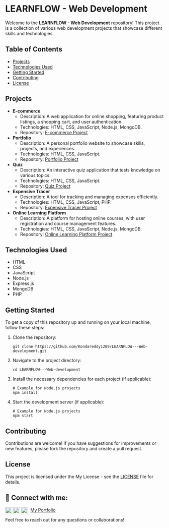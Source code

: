 <!DOCTYPE html>
<html lang="en">
<head>
    <meta charset="UTF-8">
    <meta name="viewport" content="width=device-width, initial-scale=1.0">
    <!-- Font Awesome CDN for icons -->
    <link rel="stylesheet" href="https://cdnjs.cloudflare.com/ajax/libs/font-awesome/6.0.0-beta3/css/all.min.css" integrity="sha384-k6RqeWeci5ZR/Lv4MR0sA0FfDOM2f5sYz8NnYf1i2tn9r8kR5Rk4qzG4BfZ3Y7p" crossorigin="anonymous">
</head>
<body>
    <h1>
        LEARNFLOW - Web Development
    </h1>
    <p>Welcome to the <strong>LEARNFLOW - Web Development</strong> repository! This project is a collection of various web development projects that showcase different skills and technologies.</p>
    <h2>Table of Contents</h2>
    <ul>
        <li><a href="#projects">Projects</a></li>
        <li><a href="#technologies-used">Technologies Used</a></li>
        <li><a href="#getting-started">Getting Started</a></li>
        <li><a href="#contributing">Contributing</a></li>
        <li><a href="#license">License</a></li>
    </ul>
    <h2 id="projects">Projects</h2>
    <ul>
        <li>
            <strong>E-commerce</strong>
            <ul>
                <li>Description: A web application for online shopping, featuring product listings, a shopping cart, and user authentication.</li>
                <li>Technologies: HTML, CSS, JavaScript, Node.js, MongoDB.</li>
                <li>Repository: <a href="https://github.com/Kondareddy1209/LEARNFLOW---Web-development/tree/main/E-commerce">E-commerce Project</a></li>
            </ul>
        </li>
        <li>
            <strong>Portfolio</strong>
            <ul>
                <li>Description: A personal portfolio website to showcase skills, projects, and experiences.</li>
                <li>Technologies: HTML, CSS, JavaScript.</li>
                <li>Repository: <a href="https://github.com/Kondareddy1209/LEARNFLOW---Web-development/tree/main/Portfolio">Portfolio Project</a></li>
            </ul>
        </li>
        <li>
            <strong>Quiz</strong>
            <ul>
                <li>Description: An interactive quiz application that tests knowledge on various topics.</li>
                <li>Technologies: HTML, CSS, JavaScript.</li>
                <li>Repository: <a href="https://github.com/Kondareddy1209/LEARNFLOW---Web-development/tree/main/Quiz">Quiz Project</a></li>
            </ul>
        </li>
        <li>
            <strong>Expensive Tracer</strong>
            <ul>
                <li>Description: A tool for tracking and managing expenses efficiently.</li>
                <li>Technologies: HTML, CSS, JavaScript, PHP.</li>
                <li>Repository: <a href="https://github.com/Kondareddy1209/LEARNFLOW---Web-development/tree/main/expensive%20tracer">Expensive Tracer Project</a></li>
            </ul>
        </li>
        <li>
            <strong>Online Learning Platform</strong>
            <ul>
                <li>Description: A platform for hosting online courses, with user registration and course management features.</li>
                <li>Technologies: HTML, CSS, JavaScript, Node.js, MongoDB.</li>
                <li>Repository: <a href="https://github.com/Kondareddy1209/LEARNFLOW---Web-development/tree/main/online%20learning%20platform">Online Learning Platform Project</a></li>
            </ul>
        </li>
    </ul>
    <h2 id="technologies-used">Technologies Used</h2>
    <ul>
        <li>HTML</li>
        <li>CSS</li>
        <li>JavaScript</li>
        <li>Node.js</li>
        <li>Express.js</li>
        <li>MongoDB</li>
        <li>PHP</li>
    </ul>
    <h2 id="getting-started">Getting Started</h2>
    <p>To get a copy of this repository up and running on your local machine, follow these steps:</p>
    <ol>
        <li>Clone the repository:
            <pre><code>git clone https://github.com/Kondareddy1209/LEARNFLOW---Web-development.git</code></pre>
        </li>
        <li>Navigate to the project directory:
            <pre><code>cd LEARNFLOW---Web-development</code></pre>
        </li>
        <li>Install the necessary dependencies for each project (if applicable):
            <pre><code># Example for Node.js projects
npm install</code></pre>
        </li>
        <li>Start the development server (if applicable):
            <pre><code># Example for Node.js projects
npm start</code></pre>
        </li>
    </ol>
    <h2 id="contributing">Contributing</h2>
    <p>Contributions are welcome! If you have suggestions for improvements or new features, please fork the repository and create a pull request.</p>
    <h2 id="license">License</h2>
    <p>This project is licensed under the My License - see the <a href="LICENSE">LICENSE</a> file for details.</p>
    <h2>🤳 Connect with me:</h2>
    <a href="https://www.linkedin.com/in/ambavaram-tirumala-kondareddy-b68851275/" target="_blank" aria-label="LinkedIn">
      <img align="left" alt="Kondareddy | LinkedIn" width="22px" src="https://cdn.jsdelivr.net/npm/simple-icons@v3/icons/linkedin.svg" />
    </a>
    <a href="https://www.instagram.com/mr_konda_reddy.c_18/" target="_blank" aria-label="Instagram">
      <img align="left" alt="Kondareddy | Instagram" width="22px" src="https://cdn.jsdelivr.net/npm/simple-icons@v3/icons/instagram.svg" />
    </a
    <a href="https://github.com/Kondareddy1209" target="_blank" aria-label="GitHub">
      <img align="left" alt="Kondareddy | GitHub" width="22px" src="https://cdn.jsdelivr.net/npm/simple-icons@v3/icons/github.svg" />
    </a>
    <a href="https://kondareddy1209.github.io/" target="_blank" aria-label="Portfolio">
      <i class="fa-solid fa-briefcase" style="font-size: 22px; margin-right: 5px;"></i>
      <span>My Portfolio</span>
    </a>
    <br/>
    <p>Feel free to reach out for any questions or collaborations!</p>

</body>
</html>
